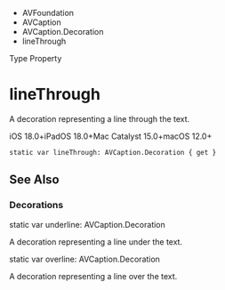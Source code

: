 

- AVFoundation
- AVCaption
- AVCaption.Decoration
-  lineThrough 

Type Property

# lineThrough

A decoration representing a line through the text.

iOS 18.0+iPadOS 18.0+Mac Catalyst 15.0+macOS 12.0+

``` source
static var lineThrough: AVCaption.Decoration { get }
```

## See Also

### Decorations

static var underline: AVCaption.Decoration

A decoration representing a line under the text.

static var overline: AVCaption.Decoration

A decoration representing a line over the text.

